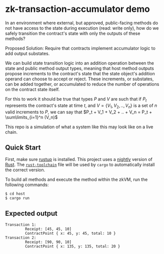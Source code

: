 # zk-transaction-accumulator demo 

In an environment where external, but approved, public-facing methods do not have access to the state during execution (read: write only), how do we safely transition the contract's state with only the outputs of these methods?

Proposed Solution: Require that contracts implement accumulator logic to add output substates.

We can build state transition logic into an addition operation between the state and public method output types, meaning that host method outputs propose increments to the contract's state that the state object's addition operand can choose to accept or reject. These increments, or substates, can be added together, or accumulated to reduce the number of operations on the contract state itself.

For this to work it should be true that types $P$ and $V$ are such that if $P_t$ represents the contract's state at time $t$, and $V =\{ V_1, V_2, .., V_n\}$ is a set of $n$ valid increments to $P$, we can say that $P_t + V_1 + V_2 + .. + V_n = P_t + \sum\limits_{i=1}^n (V_n)$

This repo is a simulation of what a system like this may look like on a live chain.

## Quick Start

First, make sure [rustup](https://rustup.rs) is installed. This project uses a [nightly](https://doc.rust-lang.org/book/appendix-07-nightly-rust.html) version of [Rust](https://doc.rust-lang.org/book/ch01-01-installation.html). The [`rust-toolchain`](rust-toolchain) file will be used by `cargo` to automatically install the correct version.

To build all methods and execute the method within the zkVM, run the following commands:

```
$ cd host
$ cargo run
```

## Expected output

```
Transaction 1:
         Receipt: [45, 45, 10]
         ContractPoint { x: 45, y: 45, total: 10 }
Transaction 2:
         Receipt: [90, 90, 10]
         ContractPoint { x: 135, y: 135, total: 20 }
```

